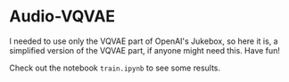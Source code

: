 # Audio-VQVAE

I needed to use only the VQVAE part of OpenAI's Jukebox, so here it is, a simplified version of the VQVAE part, if anyone might need this. Have fun!

Check out the notebook `train.ipynb` to see some results.
